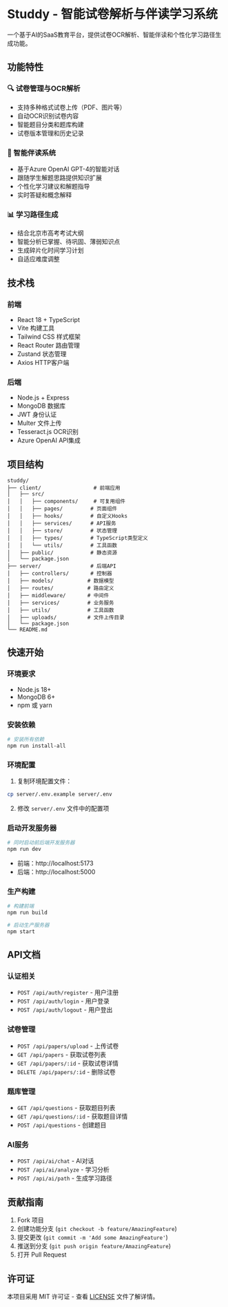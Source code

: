 # Studdy - 智能试卷解析与伴读学习系统

一个基于AI的SaaS教育平台，提供试卷OCR解析、智能伴读和个性化学习路径生成功能。

## 功能特性

### 🔍 试卷管理与OCR解析
- 支持多种格式试卷上传（PDF、图片等）
- 自动OCR识别试卷内容
- 智能题目分类和题库构建
- 试卷版本管理和历史记录

### 🤖 智能伴读系统
- 基于Azure OpenAI GPT-4的智能对话
- 跟随学生解题思路提供知识扩展
- 个性化学习建议和解题指导
- 实时答疑和概念解释

### 📊 学习路径生成
- 结合北京市高考考试大纲
- 智能分析已掌握、待巩固、薄弱知识点
- 生成碎片化时间学习计划
- 自适应难度调整

## 技术栈

### 前端
- React 18 + TypeScript
- Vite 构建工具
- Tailwind CSS 样式框架
- React Router 路由管理
- Zustand 状态管理
- Axios HTTP客户端

### 后端
- Node.js + Express
- MongoDB 数据库
- JWT 身份认证
- Multer 文件上传
- Tesseract.js OCR识别
- Azure OpenAI API集成

## 项目结构

```
studdy/
├── client/                 # 前端应用
│   ├── src/
│   │   ├── components/     # 可复用组件
│   │   ├── pages/         # 页面组件
│   │   ├── hooks/         # 自定义Hooks
│   │   ├── services/      # API服务
│   │   ├── store/         # 状态管理
│   │   ├── types/         # TypeScript类型定义
│   │   └── utils/         # 工具函数
│   ├── public/            # 静态资源
│   └── package.json
├── server/                # 后端API
│   ├── controllers/       # 控制器
│   ├── models/           # 数据模型
│   ├── routes/           # 路由定义
│   ├── middleware/       # 中间件
│   ├── services/         # 业务服务
│   ├── utils/            # 工具函数
│   ├── uploads/          # 文件上传目录
│   └── package.json
└── README.md
```

## 快速开始

### 环境要求
- Node.js 18+
- MongoDB 6+
- npm 或 yarn

### 安装依赖
```bash
# 安装所有依赖
npm run install-all
```

### 环境配置
1. 复制环境配置文件：
```bash
cp server/.env.example server/.env
```

2. 修改 `server/.env` 文件中的配置项

### 启动开发服务器
```bash
# 同时启动前后端开发服务器
npm run dev
```

- 前端：http://localhost:5173
- 后端：http://localhost:5000

### 生产构建
```bash
# 构建前端
npm run build

# 启动生产服务器
npm start
```

## API文档

### 认证相关
- `POST /api/auth/register` - 用户注册
- `POST /api/auth/login` - 用户登录
- `POST /api/auth/logout` - 用户登出

### 试卷管理
- `POST /api/papers/upload` - 上传试卷
- `GET /api/papers` - 获取试卷列表
- `GET /api/papers/:id` - 获取试卷详情
- `DELETE /api/papers/:id` - 删除试卷

### 题库管理
- `GET /api/questions` - 获取题目列表
- `GET /api/questions/:id` - 获取题目详情
- `POST /api/questions` - 创建题目

### AI服务
- `POST /api/ai/chat` - AI对话
- `POST /api/ai/analyze` - 学习分析
- `POST /api/ai/path` - 生成学习路径

## 贡献指南

1. Fork 项目
2. 创建功能分支 (`git checkout -b feature/AmazingFeature`)
3. 提交更改 (`git commit -m 'Add some AmazingFeature'`)
4. 推送到分支 (`git push origin feature/AmazingFeature`)
5. 打开 Pull Request

## 许可证

本项目采用 MIT 许可证 - 查看 [LICENSE](LICENSE) 文件了解详情。